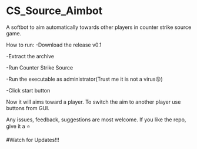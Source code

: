 # CS_Source_Aimbot
A softbot to aim automatically towards other players in counter strike source game.

How to run: 
-Download the release v0.1

-Extract the archive

-Run Counter Strike Source

-Run the executable as administrator(Trust me it is not a virus😛)

-Click start button

Now it will aims toward a player. To switch the aim to another player use buttons from GUI.

Any issues, feedback, suggestions are most welcome.
If you like the repo, give it a ⭐️

#Watch for Updates!!!
